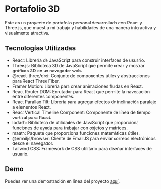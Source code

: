 # Portafolio 3D

Este es un proyecto de portafolio personal desarrollado con React y Three.js, que muestra mi trabajo y habilidades de una manera interactiva y visualmente atractiva.

## Tecnologías Utilizadas

- React: Librería de JavaScript para construir interfaces de usuario.
- Three.js: Biblioteca 3D de JavaScript que permite crear y mostrar gráficos 3D en un navegador web.
- @react-three/drei: Conjunto de componentes útiles y abstracciones para React Three Fiber.
- Framer Motion: Librería para crear animaciones fluidas en React.
- React Router DOM: Enrutador para React que permite la navegación entre diferentes componentes.
- React Parallax Tilt: Librería para agregar efectos de inclinación paralaje a elementos React.
- React Vertical Timeline Component: Componente de línea de tiempo vertical para React.
- lodash: Biblioteca de utilidades de JavaScript que proporciona funciones de ayuda para trabajar con objetos y matrices.
- maath: Paquete que proporciona funciones matemáticas útiles.
- @emailjs/browser: Cliente de EmailJS para enviar correos electrónicos desde el navegador.
- Tailwind CSS: Framework de CSS utilitario para diseñar interfaces de usuario.

## Demo

Puedes ver una demostración en línea del proyecto [aquí](https://lively-kleicha-d99015.netlify.app/).






